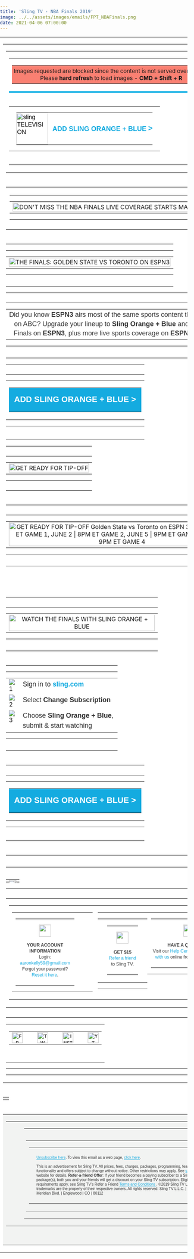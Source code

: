 ```yaml
---
title: 'Sling TV - NBA Finals 2019'
image: ../../assets/images/emails/FPT_NBAFinals.png
date: 2021-04-06 07:00:00
---
```


<!DOCTYPE html PUBLIC "-//W3C//DTD XHTML 1.0 Transitional//EN" "https://www.w3.org/TR/xhtml1/DTD/xhtml1-transitional.dtd">
<html xmlns="https://www.w3.org/1999/xhtml" xmlns:v="urn:schemas-microsoft-com:vml" xmlns:o="urn:schemas-microsoft-com:office:office">
   <head>
      <title>Sling TELEVISION</title>
      <meta http-equiv="Content-Type" content="text/html; charset=utf-8">
      <meta http-equiv="X-UA-Compatible" content="IE=edge">
      <meta name="viewport" content="width=device-width, initial-scale=1.0">
      <meta name="format-detection" content="telephone=no">
      <style type="text/css">
         @font-face {
         font-family: 'brandon_text_regular';
         src: url('https://cdn.wearelift.net/sling/email/brandontext_regular_macroman/Brandon_txt_reg-webfont.eot');
         src: url('https://cdn.wearelift.net/sling/email/brandontext_regular_macroman/Brandon_txt_reg-webfont.eot?#iefix') format('embedded-opentype'),
         url('https://cdn.wearelift.net/sling/email/brandontext_regular_macroman/Brandon_txt_reg-webfont.woff2') format('woff2'),
         url('https://cdn.wearelift.net/sling/email/brandontext_regular_macroman/Brandon_txt_reg-webfont.woff') format('woff'),
         url('https://cdn.wearelift.net/sling/email/brandontext_regular_macroman/Brandon_txt_reg-webfont') format('truetype');
         font-weight: normal; font-style: normal; text-decoration: none;
         }
         @font-face {
         font-family: 'brandon_text_boldbold';
         src: url('https://cdn.wearelift.net/sling/email/brandontext_bold_macroman/Brandon_txt_bld-webfont.eot') !important;
         src: url('https://cdn.wearelift.net/sling/email/brandontext_bold_macroman/Brandon_txt_bld-webfont.eot?#iefix') format('embedded-opentype'),
         url('https://cdn.wearelift.net/sling/email/brandontext_bold_macroman/Brandon_txt_bld-webfont.woff2') format('woff2'),
         url('https://cdn.wearelift.net/sling/email/brandontext_bold_macroman/Brandon_txt_bld-webfont.woff') format('woff'),
         url('https://cdn.wearelift.net/sling/email/brandontext_bold_macroman/Brandon_txt_bld-webfont') format('truetype');
         font-weight: bold; font-style: normal; text-decoration: none;
         }
         @font-face {
         font-family: 'brandon_text_bolditalic';
         src: url('https://cdn.wearelift.net/sling/email/brandontext_bolditalic_macroman/Brandon_txt_bld_it-webfont.eot');
         src: url('https://cdn.wearelift.net/sling/email/brandontext_bolditalic_macroman/Brandon_txt_bld_it-webfont.eot?#iefix') format('embedded-opentype'),
         url('https://cdn.wearelift.net/sling/email/brandontext_bolditalic_macroman/Brandon_txt_bld_it-webfont.woff2') format('woff2'),
         url('https://cdn.wearelift.net/sling/email/brandontext_bolditalic_macroman/Brandon_txt_bld_it-webfont.woff') format('woff'),
         url('https://cdn.wearelift.net/sling/email/brandontext_bolditalic_macroman/Brandon_txt_bld_it-webfont') format('truetype');
         font-weight: bold; font-style: italic; text-decoration: none;
         }
         body {
         margin: 0 !important;
         padding: 0 !important;
         -webkit-text-size-adjust: 100% !important;
         -ms-text-size-adjust: 100% !important;
         -webkit-font-smoothing: antialiased !important;
         }
         img {
         border: 0 !important;
         outline: none !important;
         }
         p {
         Margin: 0px !important;
         Padding: 0px !important;
         }
         table {
         border-collapse: collapse;
         mso-table-lspace: 0px;
         mso-table-rspace: 0px;
         }
         td, a, span {
         border-collapse: collapse;
         }
         .ExternalClass * {
         line-height: 100%;
         }
         .em_defaultlink a {
         color: inherit !important;
         text-decoration: none !important;
         }
         span.MsoHyperlink {
         mso-style-priority: 99;
         color: inherit;
         }
         span.MsoHyperlinkFollowed {
         mso-style-priority: 99;
         color: inherit;
         }
         .em_footer a {
         color: #848484;
         text-decoration: none;
         }
         .em_blu a {
         color: #cff0f9;
         text-decoration: none;
         }
         .em_font121 a {
         color: #21bee7;
         text-decoration: none;
         }
         .em_white {
         color: #ffffff;
         text-decoration: none;
         }
         .em_gray a {
         color: #323232;
         text-decoration: none;
         }
         .em_blk a {
         text-decoration: none;
         color: #323232;
         }
         .em_blk2 a {
         text-decoration: none;
         color: #000000;
         }
         .em_blk3 a {
         text-decoration: none;
         color: #363636;
         }
         /*new bp\*/
         @media only screen and (max-width: 640px) {
         .font_16{
         font-size:16px!important;
         }
         .desktop-hide{
         display: block !important;
         max-height: none !important;
         }
         }
         @media only screen and (min-width:481px) and (max-width:639px) {
         .em_main_table {
         width: 480px !important;
         }
         .em_wrapper {
         width: 100% !important;
         }
         .em_aside {
         padding: 0px 10px!important;
         }
         .em_hide {
         display: none !important;
         }
         .em_hide_desktop { display: table !important; float: none !important; width: 100% !important; overflow: visible !important; height: auto !important; }
         .em_center {text-align:center !important;}
         .em_full_img {
         width: 100% !important;
         height: auto !important;
         }
         .em_height {
         height: 20px !important;
         font-size: 1px !important;
         line-height: 1px !important;
         }
         .em_side15 {
         width: 10px !important;
         }
         .em_footer_txt {
         font-size: 8px !important;
         line-height: 11px !important;
         }
         .em_side {
         width: 10px !important;
         }
         .em_h20 {
         height: 20px !important;
         }
         .em_f12 {
         font-size: 14px !important;
         line-height: 15px !important;
         }
         .em_f8 {
         font-size: 10px !important;
         line-height: 13px !important;
         }
         .em_img { width: 100% !important; height: auto !important; }
         .em_img4 {
         width: 55px !important;
         height: 55px !important;
         }
         .em_w65 {
         width: 65px !important;
         }
         .em_bottom1 {
         padding-bottom: 5px !important;
         }
         .em_w27 {
         width: 30px !important;
         }
         .em_h5 {
         height: 5px !important;
         line-height: 1px !important;
         font-size: 1px !important;
         }
         .text7 {
         font-size: 15px !important;
         line-height: 17px !important;
         }
         .em_sicon {
         width: 25px !important;
         height: 25px !important;
         }
         .em_w300 {
         width: 350px !important;
         }
         .em_img3 {
         width: 100% !important;
         height: 140px !important;
         }
         .em_iconwidth {
         width: 5px !important;
         height: 9px !important;
         }
         .em_top {
         padding-top: 20px !important;
         }
         .em_font18 {
         font-size: 18px !important;
         }
         .em_width8 {
         width: 9px !important;
         height: auto !important;
         }
         .em_wrapper1 {
         width: 280px !important;
         }
         .em_font16 {
         font-size: 16px !important;
         }
         .em_width8 {
         width: 8px !important;
         height: auto !important;
         }
         .em_text {
         font-size: 15px !important;
         line-height: 17px !important;
         }
         .em_text1 {
         font-size: 13px !important;
         line-height: 15px !important;
         }
         .em_text11 {
         font-size: 14px !important;
         line-height: 16px !important;
         }
         .em_auto {
         height: auto !important;
         }
         .em_right {
         text-align: right !important;
         }
         .em_wrapper2 {
         width: 460px !important;
         }
         .em_wrapper3 {
         width: 219px !important;
         }
         .em_font121 {
         font-size: 15px !important;
         line-height: 19px !important;
         }
         .em_padn {
         padding: 0px !important;
         }
         .em_full_img1 {
         width: 230px !important;
         height: auto !important;
         }
         .em_f {
         font-size: 12px !important;
         line-height: 13px !important;
         }
         .em_f1 {
         font-size: 10px !important;
         line-height: 13px !important;
         }
         .em_f2 {
         font-size: 9px !important;
         line-height: 12px !important;
         padding: 0px 2px 0px 2px !important;
         }
         .em_w {
         width: 460px !important;
         }
         .em_font2 {
         font-size: 18px !important;
         line-height: 20px !important;
         }
         .em_font24 {
         font-size: 24px !important;
         line-height: 26px !important;
         }
         .em_font3 {
         font-size: 32px !important;
         line-height: 36px !important;
         }
         .em_font4 {
         font-size: 40px !important;
         line-height: 44px !important;
         }
         .em_full_img3 {
         width: 240px !important;
         height: auto !important;
         }
         .w_320 { width: 480px !important; }
         .em_auto_h {height:auto !important;}
         }
         @media only screen and (min-width:375px) and (max-width:480px) {
         .em_main_table {
         width: 374px !important;
         }
         .em_wrapper {
         width: 100% !important;
         }
         .em_aside {
         padding: 0px 10px !important;
         }
         .em_hide {
         display: none !important;
         }
         .em_hide_desktop { display: table !important; float: none !important; width: 100% !important; overflow: visible !important; height: auto !important; }
         .em_center {text-align:center !important;}
         .em_full_img {
         width: 100% !important;
         height: auto !important;
         }
         .em_height {
         height: 20px !important;
         font-size: 1px !important;
         line-height: 1px !important;
         }
         .em_side15 {
         width: 10px !important;
         }
         .em_font121 {
         font-size: 15px !important;
         line-height: 19px !important;
         }
         .em_img { width: 100% !important; height: auto !important; }
         .em_img98 {
         width: 76px !important;
         height: auto !important;
         }
         .em_arrow {
         width: 6px !important;
         height: auto !important;
         }
         .em_footer_txt {
         font-size: 8px !important;
         line-height: 11px !important;
         }
         .em_side {
         width: 10px !important;
         }
         .em_side1 img {
         width: 10px !important;
         }
         .em_h20 {
         height: 20px !important;
         }
         .em_f12 {
         font-size: 12px !important;
         line-height: 18px !important;
         letter-spacing: 1px !important;
         }
         .em_cta {
         width: 260px !important;
         }
         .em_font2 a {
         font-size: 18px !important;
         }
         .em_font2 {
         font-size: 18px !important;
         line-height: 20px !important;
         }
         .em_font24 {
         font-size: 24px !important;
         line-height: 26px !important;
         }
         .em_font3 {
         font-size: 32px !important;
         line-height: 36px !important;
         }
         .em_font4 {
         font-size: 40px !important;
         line-height: 44px !important;
         }
         .em_imgarrow {
         width: 12px !important;
         height: 31px !important;
         }
         .em_f8 {
         font-size: 8px !important;
         line-height: 11px !important;
         }
         .em_img3 {
         width: 100% !important;
         height: 140px !important;
         }
         .em_w300 {
         width: 300px !important;
         }
         .em_img4 {
         width: 45px !important;
         height: 45px !important;
         }
         .em_w65 {
         width: 65px !important;
         }
         .em_bottom1 {
         padding-bottom: 5px !important;
         }
         .em_padn {
         padding: 0px !important;
         }
         .em_full_img1 {
         width: 177px !important;
         height: auto !important;
         }
         .em_f {
         font-size: 12px !important;
         line-height: 13px !important;
         }
         .em_f1 {
         font-size: 10px !important;
         line-height: 13px !important;
         }
         .em_f2 {
         font-size: 8px !important;
         line-height: 12px !important;
         padding: 0px 2px 0px 2px !important;
         }
         .em_w {
         width: 354px !important;
         }
         .w_320 { width: 374px !important; }
         .em_full_img3 {
         width: 187px !important;
         height: auto !important;
         }
         .em_auto_h {height:auto !important;}
         }
         @media only screen and (max-width:374px) {
         .em_main_table {
         width: 320px !important;
         }
         .em_wrapper {
         width: 100% !important;
         }
         .em_aside {
         padding: 0px 10px !important;
         }
         .em_hide {
         display: none !important;
         }
         .em_hide_desktop { display: table !important; float: none !important; width: 100% !important; overflow: visible !important; height: auto !important; }
         .em_center {text-align:center !important;}
         .em_full_img {
         width: 100% !important;
         height: auto !important;
         }
         .em_height {
         height: 20px !important;
         font-size: 1px !important;
         line-height: 1px !important;
         }
         .em_side15 {
         width: 10px !important;
         }
         .em_font121 {
         font-size: 15px !important;
         line-height: 19px !important;
         }
         .em_img { width: 100% !important; height: auto !important; }
         .em_img98 {
         width: 76px !important;
         height: auto !important;
         }
         .em_arrow {
         width: 6px !important;
         height: auto !important;
         }
         .em_footer_txt {
         font-size: 8px !important;
         line-height: 11px !important;
         }
         .em_side {
         width: 10px !important;
         }
         .em_padn {
         padding: 0px !important;
         }
         .em_full_img1 {
         width: 150px !important;
         height: auto !important;
         }
         .em_f {
         font-size: 12px !important;
         line-height: 13px !important;
         }
         .em_f1 {
         font-size: 10px !important;
         line-height: 13px !important;
         }
         .em_f2 {
         font-size: 8px !important;
         line-height: 12px !important;
         padding: 0px 2px 0px 2px !important;
         }
         .em_font2 {
         font-size: 18px !important;
         line-height: 20px !important;
         }
         .em_font24 {
         font-size: 23px !important;
         line-height: 26px !important;
         }
         .em_font3 {
         font-size: 32px !important;
         line-height: 36px !important;
         }
         .em_font4 {
         font-size: 40px !important;
         line-height: 44px !important;
         }
         .em_w {
         width: 300px !important;
         }
         .em_b {
         padding-bottom: 11px !important;
         }
         .w_320 { width: 320px !important; }
         .em_full_img3 {
         width: 160px !important;
         height: auto !important;
         }
         .em_auto_h {height:auto !important;}
         }
         @media only screen and (max-width: 480px) {
         .container {width: 100% !important;}
         .footer { width:auto !important; margin-left:0; }
         .mobile-hidden { display:none !important; }
         .logo { display:block !important; padding:0 !important; }
         .header img{max-width:100% !important;height:auto !important; max-height:auto !important;}
         .photo img { width:100% !important; max-width:100% !important; height:auto !important;}
         .drop { display:block !important; width: 100% !important; float:left; clear:both;}
         .font-cta-top { font-size:16px !important; }
         .font-cta-top-arrow { font-size:16px !important; vertical-align:0px !important; }
         .headline_font { font-size:44px !important; line-height: 46px !important; }
         .subheadline_font { font-size:24px !important; line-height: 26px !important; }
         .main_font { font-size:16px !important; line-height: 18px !important; }
         .body_disclaimer_font { font-size:10px !important; line-height: 12px !important; }
         .footer*social { padding-top:30px !important; }
         .footerlogo { display:block !important; width: 100% !important; padding-top:15px; float:left; clear:both;}
         .nav4, .nav5, .nav6 { display: none !important; }
         .tableBlock {width:100% !important;}
         .responsive-td {width:100% !important; display:block !important; padding:0 !important; }
         .fluid, .fluid-centered {
         width: 100% !important;
         max-width: 100% !important;
         height: auto !important;
         margin-left: auto !important;
         margin-right: auto !important;
         }
         .fluid-centered {
         margin-left: auto !important;
         margin-right: auto !important;
         }
         /* MOBILE GLOBAL STYLES - DO NOT CHANGE _/
         body { padding: 0px !important; font-size: 16px !important; line-height: 150% !important;}
         h1 { font-size: 22px !important; line-height: normal !important;}
         h2 { font-size: 20px !important; line-height: normal !important;}
         h3 { font-size: 18px !important; line-height: normal !important;}
         .buttonstyles {
         font-family:arial,helvetica,sans-serif !important;
         font-size: 16px !important;
         padding: 10px !important;
         }
         /_ END OF MOBILE GLOBAL STYLES - DO NOT CHANGE \_/
         }
         @media only screen and (max-width: 640px) {
         .container { width:100% !important; }
         .mobile-hidden { display:none !important; }
         .logo { display:block !important; padding:0 !important; }
         .photo img { width:100% !important; height:auto !important;}
         .nav5, .nav6 { display: none !important;}
         .fluid, .fluid-centered {
         width: 100% !important;
         max-width: 100% !important;
         height: auto !important;
         margin-left: auto !important;
         margin-right: auto !important;
         }
         .fluid-centered {
         margin-left: auto !important;
         margin-right: auto !important;
         }
         }
      </style>
      <style>
         [style*="brandon_text_regular"] {
         font-family: 'brandon_text_regular', Arial, sans-serif !important;}
         [style*="brandon_text_boldbold"] {
         font-family: 'brandon_text_boldbold', Arial, sans-serif !important;}  
      </style>

   </head>
   <body style="margin:0px; padding:0px;">
      <style type="text/css">
         div.preheader 
         { display: none !important; } 
      </style>
      <div class="preheader" style="font-size: 1px; display: none !important;">BLUE V1</div>
      <!--Full width table start-->
      <table width="100%" border="0" cellspacing="0" cellpadding="0" bgcolor="#ffffff">
         <tr>
            <td align="center" valign="top">
               <table width="640" cellpadding="0" cellspacing="0" border="0" align="center" class="em_main_table" style="table-layout:fixed;  width:640px;">
                  <tr>
                     <td align="center" valign="top">
                        <table cellpadding="0" cellspacing="0" width="100%" style="min-width: 100%; " class="stylingblock-content-wrapper">
                           <tr>
                              <td class="stylingblock-content-wrapper camarker-inner">
                                 <table bgcolor="#ffffff" border="0" cellpadding="0" cellspacing="0" width="100%">
                                    <tr>
                                       <td align="center" valign="top">
                                          <table align="center" border="0" cellpadding="0" cellspacing="0" style="table-layout:fixed; width:100%; max-width:640px;background-color:salmon;" width="640">
                                             <tr>
                                                <td align="center" style="padding: 5px;font-size: 15px;" valign="top">
                                                   Images requested are blocked since the content is not served over HTTPS<br/>
                                                   Please <strong>hard refresh</strong> to load images - <strong>CMD + Shift + R</strong>
                                                </td>
                                             </tr>
                                          </table>
                                       </td>
                                    </tr>
                                    <tr>
                                       <td align="center" style="padding: 20px 0px; border-top:solid 4px #00abe3;" valign="top">
                                          <table align="center" border="0" cellpadding="0" cellspacing="0" style="table-layout:fixed; width:100%; max-width:640px;" width="640">
                                             <tr>
                                                <td align="center" style="padding: 0px 20px;" valign="top">
                                                   <table align="center" border="0" cellpadding="0" cellspacing="0" style="width:100%; max-width:640px;" width="640">
                                                      <tr>
                                                         <td align="left" style="padding:0px 6px 0px 0px; text-align:left;" valign="top" width="85">
                                                            <a href="https://click.mail.sling.com/?qs=31b66293be83a609c12fd8b11744bb5a40b73e040ce1d166a1d0086c6dd706546d58e9e4317255c90e4a55cef7767eb510151cb6a9b2f8da"  style="text-decoration:none;" target="_blank"><img alt="sling TELEVISION" border="0" class="em_img98" src="https://image.mail.sling.com/lib/fe9813727565027976/m/10/39f3cfe8-30b5-42f7-a1a1-d1dd087387d4.png" style="display:block; font-family:Arial, sans-serif; font-size:16px; line-height:20px; color:#000000;" width="85"></a>
                                                         </td>
                                                         <td align="right" class="font-cta-top" style="font-family:'brandon_text_regularregular', Arial, sans-serif; font-size:18px; line-height:21px; text-transform:uppercase; text-align:right; color:#14ABE0; padding:0px 0px 0px 6px; text-align:right;" valign="middle">
                                                            <a class="font-cta-top" href="https://click.mail.sling.com/?qs=31b66293be83a609fd3bceba3a153c42a3069e0dc4061015e1ab8d72052f48b87790f34724348c7a06502e4af021df3ad3cc7d593b6ba123" style="text-decoration:none; color:#14ABE0; white-space:nowrap;font-weight:bold;" target="_blank" >ADD SLING ORANGE + BLUE <span class="font-cta-top-arrow" style="vertical-align:1px; font-family:'Lucida Sans Unicode', 'Lucida Grande', sans-serif; font-weight:600; font-size:20px;">&gt;</span></a>
                                                         </td>
                                                      </tr>
                                                   </table>
                                                </td>
                                             </tr>
                                          </table>
                                       </td>
                                    </tr>
                                 </table>
                              </td>
                           </tr>
                        </table>
                     </td>
                  </tr>
                  <tr>
                     <td align="center" valign="top">
                        <table cellpadding="0" cellspacing="0" width="100%" class="stylingblock-content-wrapper" style="min-width: 100%; ">
                           <tr>
                              <td class="stylingblock-content-margin-cell" style="padding: 5px 10px 10px; ">
                                 <table cellpadding="0" cellspacing="0" width="100%" style="background-color: transparent; min-width: 100%; " class="stylingblock-content-wrapper">
                                    <tr>
                                       <td style="padding: 0px; " class="stylingblock-content-wrapper camarker-inner">
                                          <table width="100%" cellspacing="0" cellpadding="0">
                                             <tr>
                                                <td align="center">
                                                   <img src="https://image.mail.sling.com/lib/fe9813727565027976/m/11/3dfc0d87-26b6-4c64-b177-c6e55b4cff85.png" alt="DON'T MISS THE NBA FINALS LIVE COVERAGE STARTS MAY 30" width="640" style="display: block; padding: 0px; text-align: center; height: auto; width: 100%; border: 0px;">
                                                </td>
                                             </tr>
                                          </table>
                                       </td>
                                    </tr>
                                 </table>
                              </td>
                           </tr>
                        </table>
                     </td>
                  </tr>
                  <tr>
                     <td>
                        <table cellpadding="0" cellspacing="0" width="100%" class="stylingblock-content-wrapper" style="min-width: 100%; ">
                           <tr>
                              <td class="stylingblock-content-margin-cell" style="padding: 0px 0px 15px; ">
                                 <table cellpadding="0" cellspacing="0" width="100%" style="background-color: transparent; min-width: 100%; " class="stylingblock-content-wrapper">
                                    <tr>
                                       <td style="padding: 0px; " class="stylingblock-content-wrapper camarker-inner">
                                          <table width="100%" cellspacing="0" cellpadding="0">
                                             <tr>
                                                <td align="center"><a href="https://click.mail.sling.com/?qs=31b66293be83a609da163a4f7e71b1511abd4bb8ff6fc337d39752c919fa58efc457371c39c33df7b5765b5585bf668b7036da19eff73f98" title=""   data-linkto="https://">
                                                   <img src="https://image.mail.sling.com/lib/fe9813727565027976/m/11/b0c681d3-ed2a-4bdd-b67f-f659d164c05e.png" alt="THE FINALS: GOLDEN STATE VS TORONTO ON ESPN3" width="640" style="display: block; padding: 0px; text-align: center; height: auto; width: 100%; border: 0px;"></a>
                                                </td>
                                             </tr>
                                          </table>
                                       </td>
                                    </tr>
                                 </table>
                              </td>
                           </tr>
                        </table>
                        <table cellpadding="0" cellspacing="0" width="100%" class="stylingblock-content-wrapper" style="min-width: 100%; ">
                           <tr>
                              <td class="stylingblock-content-margin-cell" style="padding: 10px 0px 15px; ">
                                 <table cellpadding="0" cellspacing="0" width="100%" style="background-color: transparent; min-width: 100%; " class="stylingblock-content-wrapper">
                                    <tr>
                                       <td style="padding: 0px; " class="stylingblock-content-wrapper camarker-inner">
                                          <table align="center">
                                             <tr>
                                                <td>
                                                   <div style="text-align: center;max-width:600px;">
                                                      <span style="text-align: center; line-height: 25px; font-size: 18px; font-family:'Brandon Text','brandon_text_regular', arial,sans-serif; color: #333333;">Did you know <strong>ESPN3</strong> airs most of the same sports content that's broadcast on ABC? Upgrade your lineup to <strong>Sling Orange + Blue</strong> and get the NBA Finals on <strong>ESPN3</strong>, plus more live sports coverage on <strong>ESPN</strong> and <strong>ESPN2</strong>.</span>
                                                   </div>
                                                </td>
                                             </tr>
                                          </table>
                                       </td>
                                    </tr>
                                 </table>
                              </td>
                           </tr>
                        </table>
                        <table cellpadding="0" cellspacing="0" width="100%" class="stylingblock-content-wrapper" style="min-width: 100%; ">
                           <tr>
                              <td class="stylingblock-content-margin-cell" style="padding: 10px 0px 20px; ">
                                 <table cellpadding="0" cellspacing="0" width="100%" style="background-color: transparent; min-width: 100%; " class="stylingblock-content-wrapper">
                                    <tr>
                                       <td style="padding: 0px; " class="stylingblock-content-wrapper camarker-inner">
                                          <table width="100%" border="0" cellspacing="0" cellpadding="0" align="center">
                                             <tr>
                                                <td align="center">
                                                   <table border="0" cellspacing="0" cellpadding="0">
                                                      <tr>
                                                         <td class="innertd buttonblock" bgcolor="#14ABE0" style=" border-radius: 0px; -moz-border-radius: 0px; -webkit-border-radius: 0px; background-color: #14ABE0;">
                                                            <a style=" font-size: 22px; font-family: Arial, Helvetica, sans-serif, brandon_text_boldbold; font-weight: bold; color: #FFFFFF; text-align: center; text-decoration: none; display: block; background-color: #14ABE0; border: 1px solid #14ABE0; padding: 15px 5px; border-radius: 0px; -moz-border-radius: 0px; -webkit-border-radius: 0px;" target="_blank" href="https://click.mail.sling.com/?qs=31b66293be83a609c8c0dca888ef8564b48e43308dd58960e79b48af21ec7473d05250b3ecd8edac86f4a4f3a3a68c062b7fc8b5bce26ff7" title=""   data-linkto="https://">ADD SLING ORANGE + BLUE &gt;</a>
                                                         </td>
                                                      </tr>
                                                   </table>
                                                </td>
                                             </tr>
                                          </table>
                                       </td>
                                    </tr>
                                 </table>
                              </td>
                           </tr>
                        </table>
                        <table cellpadding="0" cellspacing="0" width="100%" class="stylingblock-content-wrapper" style="min-width: 100%; ">
                           <tr>
                              <td class="stylingblock-content-margin-cell" style="padding: 10px 0px; ">
                                 <table cellpadding="0" cellspacing="0" width="100%" style="background-color: transparent; min-width: 100%; " class="stylingblock-content-wrapper">
                                    <tr>
                                       <td style="padding: 0px; " class="stylingblock-content-wrapper camarker-inner">
                                          <table width="100%" cellspacing="0" cellpadding="0">
                                             <tr>
                                                <td align="center"><img src="https://image.mail.sling.com/lib/fe9813727565027976/m/11/df454ab3-c50b-45e4-a665-ab38ef2d99e4.png" alt="GET READY FOR TIP-OFF" width="300" style="display: block; padding: 0px; text-align: center; height: auto; width: 100%; max-width: 320px; border: 0px;"></td>
                                             </tr>
                                          </table>
                                       </td>
                                    </tr>
                                 </table>
                              </td>
                           </tr>
                        </table>
                     </td>
                  </tr>
                  <tr>
                     <td align="center" valign="top">
                        <table cellpadding="0" cellspacing="0" width="100%" class="stylingblock-content-wrapper" style="min-width: 100%; ">
                           <tr>
                              <td class="stylingblock-content-margin-cell" style="padding: 10px 0px 15px; ">
                                 <table cellpadding="0" cellspacing="0" width="100%" style="background-color: transparent; min-width: 100%; " class="stylingblock-content-wrapper">
                                    <tr>
                                       <td style="padding: 0px; " class="stylingblock-content-wrapper camarker-inner">
                                          <table width="100%" cellspacing="0" cellpadding="0" class="em_hide">
                                             <tr>
                                                <td align="center"><a href="https://click.mail.sling.com/?qs=31b66293be83a609400c3eb5c154fd7fe7c8a4e813d74bb95f7eb5fa91df529fa61d14fd58daea533b4e14ff7416debf622de6cf2ce11b9d" title=""   data-linkto="https://">
                                                   <img src="https://image.mail.sling.com/lib/fe9813727565027976/m/11/cf8e3c45-4128-4762-924f-b8a01751fa8f.png" alt="GET READY FOR TIP-OFF Golden State vs Toronto on ESPN 3: MAY 30 | 9PM ET GAME 1, JUNE 2 | 8PM ET GAME 2, JUNE 5 | 9PM ET GAME 3, JUNE 7 | 9PM ET GAME 4" width="640" style="display: block; padding: 0px; text-align: center; height: auto; width: 100%; border: 0px;"></a>
                                                </td>
                                             </tr>
                                          </table>
                                       </td>
                                    </tr>
                                 </table>
                              </td>
                           </tr>
                        </table>
                        <table cellpadding="0" cellspacing="0" width="100%" class="stylingblock-content-wrapper" style="min-width: 100%; ">
                           <tr>
                              <td class="stylingblock-content-margin-cell" style="padding: 0px 0px 15px; ">
                                 <table cellpadding="0" cellspacing="0" width="100%" style="background-color: transparent; min-width: 100%; " class="stylingblock-content-wrapper">
                                    <tr>
                                       <td style="padding: 0px; " class="stylingblock-content-wrapper camarker-inner">
                                          <table width="100%" cellspacing="0" cellpadding="0" class="em_hide_desktop" style="display: none;">
                                             <tr>
                                                <td align="center"><a href="https://click.mail.sling.com/?qs=31b66293be83a609400c3eb5c154fd7fe7c8a4e813d74bb95f7eb5fa91df529fa61d14fd58daea533b4e14ff7416debf622de6cf2ce11b9d" title=""   data-linkto="https://">
                                                   <img src="https://image.mail.sling.com/lib/fe9813727565027976/m/11/a298c33a-4b8d-497a-8ea7-a1e3a2a4c88e.png" alt="GET READY FOR TIP-OFF Golden State vs Toronto on ESPN 3: MAY 30 | 9PM ET GAME 1, JUNE 2 | 8PM ET GAME 2, JUNE 5 | 9PM ET GAME 3, JUNE 7 | 9PM ET GAME 4" width="350" style="display: block; padding: 0px; text-align: center; height: auto; width: 100%; border: 0px;"></a>
                                                </td>
                                             </tr>
                                          </table>
                                       </td>
                                    </tr>
                                 </table>
                              </td>
                           </tr>
                        </table>
                        <table cellpadding="0" cellspacing="0" width="100%" class="stylingblock-content-wrapper" style="min-width: 100%; ">
                           <tr>
                              <td class="stylingblock-content-margin-cell" style="padding: 10px 0px 15px; ">
                                 <table cellpadding="0" cellspacing="0" width="100%" style="background-color: transparent; min-width: 100%; " class="stylingblock-content-wrapper">
                                    <tr>
                                       <td style="padding: 0px; " class="stylingblock-content-wrapper camarker-inner">
                                          <table width="100%" cellspacing="0" cellpadding="0">
                                             <tr>
                                                <td align="center">
                                                   <img src="https://image.mail.sling.com/lib/fe9813727565027976/m/11/d5994883-3e92-4d95-a32e-2a0d97519c00.png" alt="WATCH THE FINALS WITH SLING ORANGE + BLUE" width="392" style="display: block; padding: 0px; text-align: center; height: auto; width: 100%; max-width: 392px; border: 0px;">
                                                </td>
                                             </tr>
                                          </table>
                                       </td>
                                    </tr>
                                 </table>
                              </td>
                           </tr>
                        </table>
                     </td>
                  </tr>
                  <tr>
                     <td align="center" valign="top">
                        <table cellpadding="0" cellspacing="0" width="100%" class="stylingblock-content-wrapper" style="min-width: 100%; ">
                           <tr>
                              <td class="stylingblock-content-margin-cell" style="padding: 0px 0px 15px; ">
                                 <table cellpadding="0" cellspacing="0" width="100%" style="background-color: transparent; min-width: 100%; " class="stylingblock-content-wrapper">
                                    <tr>
                                       <td style="padding: 0px; " class="stylingblock-content-wrapper camarker-inner">
                                          <table width="300" cellpadding="7" style="max-width:300px" align="center">
                                             <tr style="vertical-align:top;">
                                                <td>
                                                   <img src="https://image.mail.sling.com/lib/fe9813727565027976/m/10/51cb44d1-d529-4cf5-b903-91ffd7f74a27.png" alt="1">
                                                </td>
                                                <td style="font-family:'Brandon Text','brandon_text_regular', Arial, sans-serif;  font-size: 18px; line-height:1.5;color:#333333;">
                                                   Sign in to <a href="https://click.mail.sling.com/?qs=31b66293be83a609548e6d830f08ab197e8fe87368e4ca49ce52e76f8b868c239531c1909edd4742a08003ffd9ebef10279ad79b452a1ce3"  style="font-size: 18px; color: #14ABE0; font-weight:bold; background-color: #FFFFFF; text-decoration:none; padding: 0px; border-radius: 0px; -moz-border-radius: 0px; -webkit-border-radius: 0px;" target="_blank" title="">sling.com</a>
                                                </td>
                                             </tr>
                                             <tr style="vertical-align:top;">
                                                <td>
                                                   <img src="https://image.mail.sling.com/lib/fe9813727565027976/m/10/9901574e-f791-4dbb-8937-4abf30a5d305.png" alt="2">
                                                </td>
                                                <td style="font-family:'Brandon Text','brandon_text_regular', Arial, sans-serif;  line-height:1.5; font-size: 18px;color:#333333;">
                                                   Select <b>Change Subscription</b>
                                                </td>
                                             </tr>
                                             <tr style="vertical-align:top;">
                                                <td>
                                                   <img src="https://image.mail.sling.com/lib/fe9813727565027976/m/10/215c649e-0323-4185-ab2c-2b4d7120b5e1.png" alt="3">
                                                </td>
                                                <td style=" font-family:'Brandon Text','brandon_text_regular', Arial, sans-serif;    line-height:1.5; font-size: 18px;color:#333333;">
                                                   Choose <b>Sling Orange + Blue</b>, submit &amp; start watching
                                                </td>
                                             </tr>
                                          </table>
                                       </td>
                                    </tr>
                                 </table>
                              </td>
                           </tr>
                        </table>
                     </td>
                  </tr>
                  <tr>
                     <td valign="top" align="center">
                        <table cellpadding="0" cellspacing="0" width="100%" class="stylingblock-content-wrapper" style="min-width: 100%; ">
                           <tr>
                              <td class="stylingblock-content-margin-cell" style="padding: 10px 0px 20px; ">
                                 <table cellpadding="0" cellspacing="0" width="100%" style="background-color: transparent; min-width: 100%; " class="stylingblock-content-wrapper">
                                    <tr>
                                       <td style="padding: 0px; " class="stylingblock-content-wrapper camarker-inner">
                                          <table width="100%" border="0" cellspacing="0" cellpadding="0" align="center">
                                             <tr>
                                                <td align="center">
                                                   <table border="0" cellspacing="0" cellpadding="0">
                                                      <tr>
                                                         <td class="innertd buttonblock" bgcolor="#14ABE0" style=" border-radius: 0px; -moz-border-radius: 0px; -webkit-border-radius: 0px; background-color: #14ABE0;">
                                                            <a style=" font-size: 22px; font-family: Arial, Helvetica, sans-serif, brandon_text_boldbold; font-weight: bold; color: #FFFFFF; text-align: center; text-decoration: none; display: block; background-color: #14ABE0; border: 1px solid #14ABE0; padding: 15px 5px; border-radius: 0px; -moz-border-radius: 0px; -webkit-border-radius: 0px;" target="_blank" href="https://click.mail.sling.com/?qs=31b66293be83a609c8c0dca888ef8564b48e43308dd58960e79b48af21ec7473d05250b3ecd8edac86f4a4f3a3a68c062b7fc8b5bce26ff7" title=""   data-linkto="https://">ADD SLING ORANGE + BLUE &gt;</a>
                                                         </td>
                                                      </tr>
                                                   </table>
                                                </td>
                                             </tr>
                                          </table>
                                       </td>
                                    </tr>
                                 </table>
                              </td>
                           </tr>
                        </table>
                     </td>
                  </tr>
                  <tr>
                     <td align="center" valign="top">
                        <table cellpadding="0" cellspacing="0" width="100%" class="stylingblock-content-wrapper" style="min-width: 100%; ">
                           <tr>
                              <td class="stylingblock-content-margin-cell" style="padding: 15px 0px 0px; ">
                                 <table cellpadding="0" cellspacing="0" width="100%" style="background-color: transparent; min-width: 100%; " class="stylingblock-content-wrapper">
                                    <tr>
                                       <td style="padding: 0px; " class="stylingblock-content-wrapper camarker-inner">
                                          <table cellpadding="0" cellspacing="0" width="100%" class="stylingblock-content-wrapper" style="min-width: 100%; ">
                                          </table>
                                          <table width="100%" cellspacing="0" cellpadding="0">
                                             <tr>
                                                <td align="center"><img src="https://image.mail.sling.com/lib/fe9813727565027976/m/11/72dfd30e-cb1d-4d07-9e9f-ccec08dd0f52.png" style="display: block; padding: 0px; text-align: center; height: auto; width: 100%; border: 0px; margin-bottom:-20px;"></td>
                                             </tr>
                                          </table>
                                          <table cellpadding="0" cellspacing="0" width="100%" style="background-color: transparent; min-width: 100%; border-top: 0px; border-right: 0px; border-bottom: 1px solid transparent; border-left: 0px; " class="stylingblock-content-wrapper">
                                             <tr>
                                                <td style="padding: 10px 0px; " class="stylingblock-content-wrapper camarker-inner">
                                                   <table cellspacing="0" cellpadding="0" style="width: 100%;">
                                                      <tr>
                                                         <td>
                                                            <table cellspacing="0" cellpadding="0" style="width: 100%;">
                                                               <tr>
                                                                  <td valign="top" class="responsive-td" style="width: 40%; padding-right: 0px;">
                                                                     <table cellpadding="0" cellspacing="0" width="100%" style="background-color: transparent; min-width: 100%; " class="stylingblock-content-wrapper">
                                                                        <tr>
                                                                           <td style="padding: 0px 10px; " class="stylingblock-content-wrapper camarker-inner">
                                                                              <table align="center" class="contents" style="border-collapse: collapse; border-spacing: 0; width: 80%;">
                                                                                 <!--Image-->
                                                                                 <tr>
                                                                                    <td align="center" style="border-collapse: collapse; padding: 15px 20px;"><img alt="" src="https://image.mail.sling.com/lib/fe9813727565027976/m/9/b775c395-52a4-4652-8295-f2d6a94e4dda.png" style="border: 0; display: block !important; height: auto; max-width:32px;" width="32"></td>
                                                                                 </tr>
                                                                                 <!--Image End-->
                                                                                 <!--Text-->
                                                                                 <tr>
                                                                                    <td align="center" style="border-collapse: collapse; color: #363636; font-family: Arial, sans-serif; font-size: 12px; font-weight: 400; line-height: 16px; padding: 0px 0px 20px 0px;"><span style="font-weight:600;">YOUR ACCOUNT INFORMATION</span><br>  Login: <a style="text-decoration: none; color: #14abe0; white-space:nowrap;" href="mailto:aaronkelly59@gmail.com">aaronkelly59@gmail.com</a><br>
                                                                                       Forgot your password? 
                                                                                       <a style="text-decoration: none; color: #14abe0; white-space:nowrap;" href="https://click.mail.sling.com/?qs=31b66293be83a609c02c30bb43e2de28daa55ba053ce5bfd4928468809f24cabd4d1aff7850c5b984efbd217a7d07706fccfd3176754526a" target="_blank">Reset it here</a>. 
                                                                                    </td>
                                                                                 </tr>
                                                                                 <!--Text End-->
                                                                              </table>
                                                                           </td>
                                                                        </tr>
                                                                     </table>
                                                                  </td>
                                                                  <td valign="top" class="responsive-td" style="width: 20%; padding-left: 0px; padding-right: 0px;">
                                                                     <table cellpadding="0" cellspacing="0" width="100%" style="background-color: transparent; min-width: 100%; " class="stylingblock-content-wrapper">
                                                                        <tr>
                                                                           <td style="padding: 0px; " class="stylingblock-content-wrapper camarker-inner">
                                                                              <table align="center" class="em_hide_desktop" style="display:none;max-width:70%;">
                                                                                 <tr style="border-top:1px solid #CACACA;">
                                                                                    <td></td>
                                                                                 </tr>
                                                                              </table>
                                                                              <table align="center" class="contents" style="border-collapse: collapse; border-spacing: 0; width: 100%;">
                                                                                 <tr>
                                                                                    <td class="em_hide" align="left" width="1" style="margin-top:60px;display:block;" valign="middle">
                                                                                       <img src="https://image.mail.sling.com/lib/fe9813727565027976/m/11/9fc0e007-5c1f-44b6-9697-0b4d3083cd0d.png" height="52" width="1" style="display: block; padding: 0px; text-align: center; height: 52px; width: 1px; border: 0px;">
                                                                                    </td>
                                                                                    <td align="center">
                                                                                       <!--Image-->
                                                                                       <table>
                                                                                          <tr>
                                                                                             <td align="center" valign="middle" style="border-collapse: collapse; padding: 15px 20px;"><img alt="" src="https://image.mail.sling.com/lib/fe9813727565027976/m/9/29827674-b110-4522-920c-923700ab8866.png" style="border: 0; display: block !important; height: auto; max-width:32px;" width="32"></td>
                                                                                          </tr>
                                                                                          <!--Image End-->
                                                                                          <!--Text-->
                                                                                          <tr>
                                                                                             <td align="center" style="border-collapse: collapse; color: #363636; font-family: Arial, sans-serif; font-size: 12px; font-weight: 400; line-height: 16px; padding: 0px 5px 20px 5px;"><span style="font-weight:600;">GET $15</span><br> <a style="text-decoration: none; color: #14abe0; white-space:nowrap;" href="https://click.mail.sling.com/?qs=31b66293be83a60924fd2228ea3f1b6d69d9f56f05ba735aa860e2da368ddc9e97c79e488acf0f98520b0e9b04b7045979808ed3c2e6f4b1" target="_blank">Refer a friend</a>
                                                                                                to Sling TV. 
                                                                                             </td>
                                                                                          </tr>
                                                                                       </table>
                                                                                       <!--Text End-->
                                                                                    </td>
                                                                                    <td class="em_hide" align="right" width="1" style="margin-top:60px;display:block;" valign="middle">
                                                                                       <img src="https://image.mail.sling.com/lib/fe9813727565027976/m/11/9fc0e007-5c1f-44b6-9697-0b4d3083cd0d.png" height="52" width="1" style="display: block; padding: 0px; text-align: center; height: 52px; width: 1px; border: 0px;">
                                                                                    </td>
                                                                                 </tr>
                                                                              </table>
                                                                              <table align="center" class="em_hide_desktop" style="display:none;max-width:70%;">
                                                                                 <tr style="border-bottom:1px solid #CACACA;">
                                                                                    <td></td>
                                                                                 </tr>
                                                                              </table>
                                                                           </td>
                                                                        </tr>
                                                                     </table>
                                                                  </td>
                                                                  <td valign="top" class="responsive-td" style="width: 40%; padding-left: 0px;">
                                                                     <table cellpadding="0" cellspacing="0" width="100%" style="background-color: transparent; min-width: 100%; " class="stylingblock-content-wrapper">
                                                                        <tr>
                                                                           <td style="padding: 0px 10px; " class="stylingblock-content-wrapper camarker-inner">
                                                                              <table align="center" class="contents" style="border-collapse: collapse; border-spacing: 0; width: 100%;">
                                                                                 <!--Image-->
                                                                                 <tr>
                                                                                    <td align="center" style="border-collapse: collapse; padding: 15px 20px;"><img alt="" src="https://image.mail.sling.com/lib/fe9813727565027976/m/9/265da0de-4204-4933-b7f1-330b2f150cd4.png" style="border: 0; display: block !important; height: auto; max-width:32px;" width="32"></td>
                                                                                 </tr>
                                                                                 <!--Image End-->
                                                                                 <!--Text-->
                                                                                 <tr>
                                                                                    <td align="center" style="border-collapse: collapse; color: #363636; font-family: Arial, sans-serif; font-size: 12px; font-weight: 400; line-height: 16px; padding: 0px 5px 20px 5px;"><span style="font-weight:600;">HAVE A QUESTION?</span><br> Visit our <a style="text-decoration: none; white-space:nowrap; color: #14abe0;" href="https://click.mail.sling.com/?qs=31b66293be83a609ddd035a821bca5c1c12a515f484a11358e7d7371dee091fdb37c6a82c22ecb62173cb298660d5058a6724b4cf0d1dfea" target="_blank">Help Center</a> anytime or <a style="text-decoration: none; white-space:nowrap; color: #14abe0;" href="https://click.mail.sling.com/?qs=31b66293be83a60971cdf255692ae932adbfc9b102a310f3d0a2567b706b69cc7388e69c085ce2f69c2fa183b77d95a1ef75cd356386582a" target="_blank">chat <br>with us</a> online
                                                                                       from 8am-1am EST.
                                                                                    </td>
                                                                                 </tr>
                                                                                 <!--Text End-->
                                                                              </table>
                                                                           </td>
                                                                        </tr>
                                                                     </table>
                                                                  </td>
                                                               </tr>
                                                            </table>
                                                         </td>
                                                      </tr>
                                                   </table>
                                                </td>
                                             </tr>
                                          </table>
                                          <table align="center">
                                             <tr>
                                                <td align="center" valign="top">
                                                   <table align="center" cellpadding="0" cellspacing="0" border="0">
                                                      <tr>
                                                         <td align="center" valign="top"><a href="https://click.mail.sling.com/?qs=31b66293be83a609918130fcc2c75596d30a8e31576f5e6f81ab9d9bf69b982a400c583ac1bf44e17a42a2b44dc9f6b70661f0dbb3c46123" target="_blank" style="text-decoration:none;" ><img src="https://image.mail.sling.com/lib/fe9813727565027976/m/5/A_Onboard_A_fb.png" width="29" height="29" alt="FB" border="0" style="display:block; font-family:Arial, sans-serif; font-size:12px; line-height:18px; color:#363636; font-weight:bold;"></a></td>
                                                         <td width="7" style="width:7px;">&nbsp;</td>
                                                         <td align="center" valign="top"><a href="https://click.mail.sling.com/?qs=31b66293be83a609eca4bfb54f35c6107e8368b7da7f58f0e9cd4f25ebedae3eae6af04ff0cecd6756f58ce692f96e4ea9cce2e0fe67effe" target="_blank" style="text-decoration:none;" ><img src="https://image.mail.sling.com/lib/fe9813727565027976/m/5/A_Onboard_A_tw.png" width="29" height="29" alt="TW" border="0" style="display:block; font-family:Arial, sans-serif; font-size:12px; line-height:18px; color:#363636; font-weight:bold;"></a></td>
                                                         <td width="7" style="width:7px;">&nbsp;</td>
                                                         <td align="center" valign="top"><a href="https://click.mail.sling.com/?qs=31b66293be83a6090560306912d8d242594a7a9550e57e792312ac4979da65fa6cab1f6e6cc9f7d09a56008cc2b43410f50fff3bbdb15f56" target="_blank" style="text-decoration:none;" ><img src="https://image.mail.sling.com/lib/fe9813727565027976/m/5/A_Onboard_A_insta.png" width="29" height="29" alt="INSTA" border="0" style="display:block; font-family:Arial, sans-serif; font-size:12px; line-height:18px; color:#363636; font-weight:bold;"></a></td>
                                                         <td width="7" style="width:7px;">&nbsp;</td>
                                                         <td align="center" valign="top"><a href="https://click.mail.sling.com/?qs=31b66293be83a6091ccc5c71dd13c270a62e6f48c712194d52ea4c796a09973525b76c4bc24ac39082e5d3a63c90818e808364a3f9db25af" target="_blank" style="text-decoration:none;" ><img src="https://image.mail.sling.com/lib/fe9813727565027976/m/5/A_Onboard_A_yt.png" width="29" height="29" alt="YT" border="0" style="display:block; font-family:Arial, sans-serif; font-size:12px; line-height:18px; color:#363636; font-weight:bold;"></a></td>
                                                      </tr>
                                                   </table>
                                                </td>
                                             </tr>
                                             <tr>
                                                <td>&nbsp;</td>
                                             </tr>
                                          </table>
                                       </td>
                                    </tr>
                                 </table>
                              </td>
                           </tr>
                        </table>
                     </td>
                  </tr>
               </table>
            </td>
         </tr>
         <!--//BODY SECTION -->
         <!--FOOTER SECTION -->
         <tr>
            <td>
               <!--Social_Icon_Section-->
               <table width="640" border="0" cellspacing="0" cellpadding="0" align="center" style="background: #f2f3f2;table-layout:fixed; width:640px; background: url('https://image.mail.sling.com/lib/fe9813727565027976/m/9/gradient_bg.jpg') top repeat-x;" class="em_main_table">
                  <tr>
                     <td valign="top" align="center">
                     </td>
                  </tr>
               </table>
               <!--//Social_Icon_Section-->
            </td>
         </tr>
         <tr>
            <td align="center" valign="top">
               <table width="640" border="0" cellspacing="0" cellpadding="0" align="center" style="table-layout:fixed; width:640px;" class="em_main_table" bgcolor="#f2f3f2">
                  <tr>
                     <td valign="top">
                        <table width="640" class="em_wrapper" style="width:640px;" border="0" cellspacing="0" cellpadding="0">
                           <tr>
                              <td width="25" style="width:25px;" class="em_side15">&nbsp;</td>
                              <td valign="top" align="left">
                                 <table width="100%" border="0" cellspacing="0" cellpadding="0" align="left">
                                    <tr>
                                       <td height="15" style="font-size:1px; line-height:1px; height:15px;">&nbsp;</td>
                                    </tr>
                                    <tr>
                                       <td class="em_footer" align="left" style="font-family: Arial, sans-serif; color:#39383a; font-size:10px; line-height:15px;">
                                          <!-- Legal Disclaimer Slot -->
                                          <table cellpadding="0" cellspacing="0" width="100%" style="min-width: 100%; " class="stylingblock-content-wrapper">
                                             <tr>
                                                <td class="stylingblock-content-wrapper camarker-inner">
                                                   <table width="100%" align="center">
                                                      <tr>
                                                         <td class="em_footer" align="left" style="font-family: Arial, sans-serif; color:#363636; font-size:10px; line-height:12px; padding:20px 20px;">
                                                            <a href="https://click.mail.sling.com/?qs=31b66293be83a6093f04ed6824f7b0207074e3b4d3515b6024800b84d7f539b10db9556583398be8c4e9030bf41c0bec7c2c231779d4578b"  style="color:#14abe0; text-decoration:underline;" target="_blank">Unsubscribe here</a>. To view this email as a web page, <span style="text-decoration:underline;"><a  href="https://view.mail.sling.com/?qs=52928fb822c9bff356eb825b02e1f56669116f71aae4996e22a2f95d6fe3bb37b1eef184441593e775415c5649ae15758e0a31918b9829e17e246cbc561a2ed19e151346435d860e" style="color:#14abe0; text-decoration:underline;" target="_blank">click here</a></span>.<br>
                                                            <br>   
                                                            This is an advertisement for Sling TV. All prices, fees, charges, packages, programming, features, functionality and offers subject to change without notice. Other restrictions may apply. See <a href="https://click.mail.sling.com/?qs=31b66293be83a6099ee7ca0336c7fd355e12caa81ee0af016ec949f06cf2a2fef8a82df86a256f4000e667afb3dbd8e7935c532e43271155"  target="_blank" style="text-decoration:underline; color:#14abe0;">sling.com</a> website for details. <strong>Refer-a-friend Offer</strong>: If your friend becomes a paying subscriber to a Sling TV base package(s), both you and your friends will get a discount on your Sling TV subscription. Eligibility requirements apply, see Sling TV’s Refer a Friend <a href="https://click.mail.sling.com/?qs=31b66293be83a609dae7d7c652b1deff67dbf0beea0947d9dcdbbc6bf21e2a0f571ce0cb65ffed7849cc8647405c5fb36b0a775098e95d1e"  target="_blank" style="text-decoration:underline; color:#14abe0;">Terms and Conditions
                                                            </a>. &copy;2019 Sling TV L.L.C. All trademarks are the property of their respective owners. All rights reserved.  Sling TV L.L.C. | 9601 S. Meridian Blvd. | Englewood | CO | 80112
                                                         </td>
                                                      </tr>
                                                   </table>
                                                </td>
                                             </tr>
                                          </table>
                                          <!-- /Legal Disclaimer Slot -->
                                       </td>
                                    </tr>
                                 </table>
                              </td>
                              <td width="25" style="width:25px;" class="em_side15">&nbsp;</td>
                           </tr>
                        </table>
                     </td>
                  </tr>
                  <tr>
                     <td height="30" class="em_height">&nbsp;</td>
                  </tr>
               </table>
            </td>
         </tr>
      </table>
      </td></tr><!--//FOOTER SECTION -->
      </table><!--Full width table End-->
      <img src="https://pixel.app.returnpath.net/pixel.gif?r=46c7df542fbe27fdc541df622b315e16e552bc9c" width="1" alt="" height="1">
      <div class="em_hide" style="white-space:nowrap;font:20px courier;color:#f2f3f2; background-color:#f2f3f2; font-size:0px; line-height:0px;">&nbsp; &nbsp; &nbsp; &nbsp; &nbsp; &nbsp; &nbsp; &nbsp; &nbsp; &nbsp; &nbsp; &nbsp; &nbsp; &nbsp; &nbsp; &nbsp; &nbsp; &nbsp; &nbsp; &nbsp; &nbsp;</div>
      <img src="https://click.mail.sling.com/open.aspx?ffcb10-fef71373776301-fe561c72716c027d7c10-fe9813727565027976-ff961578-fe6717757567017a7515-ffce15" width="1" height="1">
      <img src="https://pixel.app.returnpath.net/pixel.gif?r=46c7df542fbe27fdc541df622b315e16e552bc9c" width="1" height="1">
   </body>
</html>
